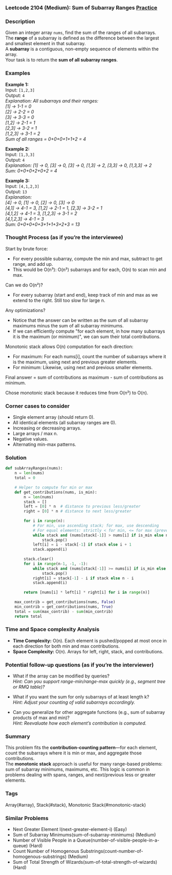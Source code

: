 ### Leetcode 2104 (Medium): Sum of Subarray Ranges [Practice](https://leetcode.com/problems/sum-of-subarray-ranges)

### Description  
Given an integer array `nums`, find the sum of the ranges of all subarrays.  
The **range** of a subarray is defined as the difference between the largest and smallest element in that subarray.  
A **subarray** is a contiguous, non-empty sequence of elements within the array.  
Your task is to return the **sum of all subarray ranges**.

### Examples  

**Example 1:**  
Input: `[1,2,3]`  
Output: `4`  
*Explanation: All subarrays and their ranges:  
[1] → 1-1 = 0  
[2] → 2-2 = 0  
[3] → 3-3 = 0  
[1,2] → 2-1 = 1  
[2,3] → 3-2 = 1  
[1,2,3] → 3-1 = 2  
Sum of all ranges = 0+0+0+1+1+2 = 4*

**Example 2:**  
Input: `[1,3,3]`  
Output: `4`  
*Explanation: [1] → 0, [3] → 0, [3] → 0, [1,3] → 2, [3,3] → 0, [1,3,3] → 2  
Sum: 0+0+0+2+0+2 = 4*

**Example 3:**  
Input: `[4,1,2,3]`  
Output: `13`  
*Explanation:  
[4] → 0, [1] → 0, [2] → 0, [3] → 0  
[4,1] → 4-1 = 3, [1,2] → 2-1 = 1, [2,3] → 3-2 = 1  
[4,1,2] → 4-1 = 3, [1,2,3] → 3-1 = 2  
[4,1,2,3] → 4-1 = 3  
Sum: 0+0+0+0+3+1+1+3+2+3 = 13*

### Thought Process (as if you’re the interviewee)  
Start by brute force:  
- For every possible subarray, compute the min and max, subtract to get range, and add up.  
- This would be O(n³): O(n²) subarrays and for each, O(n) to scan min and max.

Can we do O(n²)?  
- For every subarray (start and end), keep track of min and max as we extend to the right. Still too slow for large n.

Any optimizations?  
- Notice that the answer can be written as the sum of all subarray maximums minus the sum of all subarray minimums.
- If we can efficiently compute "for each element, in how many subarrays it is the maximum (or minimum)", we can sum their total contributions.

Monotonic stack allows O(n) computation for each direction:  
- For maximum: For each nums[i], count the number of subarrays where it is the maximum, using next and previous greater elements.  
- For minimum: Likewise, using next and previous smaller elements.

Final answer = sum of contributions as maximum - sum of contributions as minimum.

Chose monotonic stack because it reduces time from O(n²) to O(n).

### Corner cases to consider  
- Single element array (should return 0).
- All identical elements (all subarray ranges are 0).
- Increasing or decreasing arrays.
- Large arrays / max n.
- Negative values.
- Alternating min-max patterns.


### Solution

```python
def subArrayRanges(nums):
    n = len(nums)
    total = 0
    
    # Helper to compute for min or max
    def get_contributions(nums, is_min):
        n = len(nums)
        stack = []
        left = [0] * n  # distance to previous less/greater
        right = [0] * n # distance to next less/greater
        
        for i in range(n):
            # For min, use ascending stack; for max, use descending
            # For equal elements: strictly < for min, <= for max (prevents double count)
            while stack and (nums[stack[-1]] > nums[i] if is_min else nums[stack[-1]] < nums[i]):
                stack.pop()
            left[i] = i - stack[-1] if stack else i + 1
            stack.append(i)
        
        stack.clear()
        for i in range(n-1, -1, -1):
            while stack and (nums[stack[-1]] >= nums[i] if is_min else nums[stack[-1]] <= nums[i]):
                stack.pop()
            right[i] = stack[-1] - i if stack else n - i
            stack.append(i)
        
        return [nums[i] * left[i] * right[i] for i in range(n)]
    
    max_contrib = get_contributions(nums, False)
    min_contrib = get_contributions(nums, True)
    total = sum(max_contrib) - sum(min_contrib)
    return total
```

### Time and Space complexity Analysis  

- **Time Complexity:** O(n). Each element is pushed/popped at most once in each direction for both min and max contributions.
- **Space Complexity:** O(n). Arrays for left, right, stack, and contributions.

### Potential follow-up questions (as if you’re the interviewer)  

- What if the array can be modified by queries?  
  *Hint: Can you support range-min/range-max quickly (e.g., segment tree or RMQ table)?*

- What if you want the sum for only subarrays of at least length k?  
  *Hint: Adjust your counting of valid subarrays accordingly.*

- Can you generalize for other aggregate functions (e.g., sum of subarray products of max and min)?  
  *Hint: Reevaluate how each element’s contribution is computed.*

### Summary
This problem fits the **contribution-counting pattern**—for each element, count the subarrays where it is min or max, and aggregate those contributions.  
The **monotonic stack** approach is useful for many range-based problems: sum of subarray minimums, maximums, etc. This logic is common in problems dealing with spans, ranges, and next/previous less or greater elements.

### Tags
Array(#array), Stack(#stack), Monotonic Stack(#monotonic-stack)

### Similar Problems
- Next Greater Element I(next-greater-element-i) (Easy)
- Sum of Subarray Minimums(sum-of-subarray-minimums) (Medium)
- Number of Visible People in a Queue(number-of-visible-people-in-a-queue) (Hard)
- Count Number of Homogenous Substrings(count-number-of-homogenous-substrings) (Medium)
- Sum of Total Strength of Wizards(sum-of-total-strength-of-wizards) (Hard)